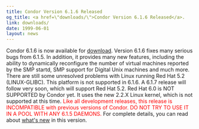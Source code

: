 ```yaml
---
title: Condor Version 6.1.6 Released
og_title: <a href=\"downloads/\">Condor Version 6.1.6 Released</a>.
link: downloads/
date: 1999-06-01
layout: news
---
```


Condor 6.1.6 is now available for <a href="downloads/">download</a>. Version 6.1.6 fixes many serious bugs from 6.1.5. In addition, it provides many new features, including the ability to dynamically reconfigure the number of virtual machines reported by the SMP startd, SMP support for Digital Unix machines and much more. There are still some unresolved problems with Linux running Red Hat 5.2 (LINUX-GLIBC).  This platform is not supported in 6.1.6.  A 6.1.7 release will follow very soon, which will support Red Hat 5.2. Red Hat 6.0 is NOT SUPPORTED by Condor yet.  It uses the new 2.2.X Linux kernel, which is not supported at this time. <font color="#ff0000"> Like all development releases, this release is INCOMPATIBLE with previous versions of Condor.  DO NOT TRY TO USE IT IN A POOL WITH ANY 6.1.5 DAEMONS.  </font> For complete details, you can read about <a href="manual/latest-dev/9_Version_History.html">what's new</a> in this version.
